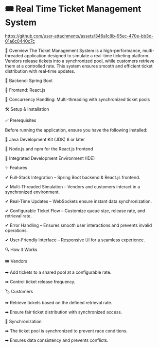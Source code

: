 # 🎟️ Real Time Ticket Management System  

https://github.com/user-attachments/assets/346a1c8b-95ec-470e-bb3d-01a6c0440c7c

🚀 Overview
The Ticket Management System is a high-performance, multi-threaded application designed to simulate a real-time ticketing platform. Vendors release tickets into a synchronized pool, while customers retrieve them at a controlled rate. This system ensures smooth and efficient ticket distribution with real-time updates.

🔹 Backend: Spring Boot

🔹 Frontend: React.js

🔹 Concurrency Handling: Multi-threading with synchronized ticket pools




🛠️ Setup & Installation

✅ Prerequisites

Before running the application, ensure you have the following installed:

📌 Java Development Kit (JDK) 8 or later

📌 Node.js and npm for the React.js frontend

📌 Integrated Development Environment (IDE) 




✨ Features

✔ Full-Stack Integration – Spring Boot backend & React.js frontend.

✔ Multi-Threaded Simulation – Vendors and customers interact in a synchronized environment.

✔ Real-Time Updates – WebSockets ensure instant data synchronization.

✔ Configurable Ticket Flow – Customize queue size, release rate, and retrieval rate.

✔ Error Handling – Ensures smooth user interactions and prevents invalid operations.

✔ User-Friendly Interface – Responsive UI for a seamless experience.




🔍 How It Works

🎟️ Vendors

➡ Add tickets to a shared pool at a configurable rate.

➡ Control ticket release frequency.




🏷️ Customers

➡ Retrieve tickets based on the defined retrieval rate.

➡ Ensure fair ticket distribution with synchronized access.




🔄 Synchronization

➡ The ticket pool is synchronized to prevent race conditions.

➡ Ensures data consistency and prevents conflicts.




